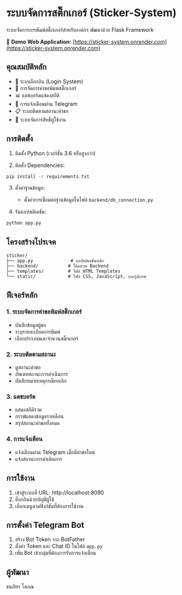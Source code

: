# ระบบจัดการสติ๊กเกอร์ (Sticker-System)

ระบบจัดการการพิมพ์สติ๊กเกอร์สำหรับองค์กร พัฒนาด้วย Flask Framework

🔗 **Demo Web Application:** [https://sticker-system.onrender.com](https://sticker-system.onrender.com)

## คุณสมบัติหลัก

- 🔐 ระบบล็อกอิน (Login System)
- 📝 การจัดการคำขอพิมพ์สติ๊กเกอร์
- 📊 แดชบอร์ดแสดงสถิติ
- 🔔 การแจ้งเตือนผ่าน Telegram
- 📋 ระบบติดตามสถานะคำขอ
- 👥 ระบบจัดการสิทธิ์ผู้ใช้งาน

## การติดตั้ง

1. ติดตั้ง Python (เวอร์ชั่น 3.6 หรือสูงกว่า)

2. ติดตั้ง Dependencies:
```bash
pip install -r requirements.txt
```

3. ตั้งค่าฐานข้อมูล:
   - ตั้งค่าการเชื่อมต่อฐานข้อมูลในไฟล์ `backend/db_connection.py`

4. รันแอปพลิเคชัน:
```bash
python app.py
```

## โครงสร้างโปรเจค

```
sticker/
├── app.py              # แอปพลิเคชันหลัก
├── backend/           # โค้ดส่วน Backend
├── templates/         # ไฟล์ HTML Templates
└── static/            # ไฟล์ CSS, JavaScript, และรูปภาพ
```

## ฟีเจอร์หลัก

### 1. ระบบจัดการคำขอพิมพ์สติ๊กเกอร์
- บันทึกข้อมูลผู้ขอ
- ระบุรายละเอียดการพิมพ์
- เลือกประเภทและจำนวนสติ๊กเกอร์

### 2. ระบบติดตามสถานะ
- ดูสถานะคำขอ
- อัพเดทสถานะการดำเนินการ
- บันทึกหมายเหตุกรณียกเลิก

### 3. แดชบอร์ด
- แสดงสถิติรวม
- กราฟแสดงข้อมูลรายเดือน
- สรุปสถานะคำขอทั้งหมด

### 4. การแจ้งเตือน
- แจ้งเตือนผ่าน Telegram เมื่อมีคำขอใหม่
- แจ้งสถานะการดำเนินการ

## การใช้งาน

1. เข้าสู่ระบบที่ URL: http://localhost:8080
2. ล็อกอินด้วยบัญชีผู้ใช้
3. เลือกเมนูตามฟังก์ชันที่ต้องการใช้งาน

## การตั้งค่า Telegram Bot

1. สร้าง Bot Token จาก BotFather
2. ตั้งค่า Token และ Chat ID ในไฟล์ `app.py`
3. เพิ่ม Bot เข้ากลุ่มที่ต้องการรับการแจ้งเตือน

## ผู้พัฒนา

ธนภัทร โสภณ